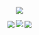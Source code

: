 <p align="center">
  <img class="center" align="center" src="https://miro.medium.com/max/1000/1*5b06Lyzy9vTa0PUxuSVkvg.gif"
</p>

<p align="center">
  <a href="https://github.com/anuraghazra/github-readme-stats">
    <img align="center" src="https://github-readme-stats-8cqqbqkc4-katsofroniou.vercel.app/api?username=katsofroniou&count_private=true&theme=radical">
  </a>
  
  <a href="https://github.com/anuraghazra/github-readme-stats">
    <img align="top" src="https://github-readme-stats-8cqqbqkc4-katsofroniou.vercel.app/api/wakatime?username=KaterinaSof&theme=radical">
  </a>
  
  <a href="https://github.com/anuraghazra/github-readme-stats">
   <img align="center" src="https://github-readme-stats-8cqqbqkc4-katsofroniou.vercel.app/api/top-langs/?username=katsofroniou&langs_count=10&theme=radical&layout=compact">
  </a>
</p>
